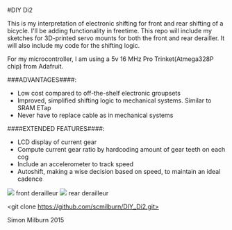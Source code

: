#DIY Di2

This is my interpretation of electronic shifting for front and rear shifting of a bicycle.
I'll be adding functionality in freetime. This repo will include my sketches for 3D-printed 
servo mounts for both the front and rear derailler. It will also include my code for the 
shifting logic.

For my microcontroller, I am using a 5v 16 MHz Pro Trinket(Atmega328P chip) from Adafruit.

###ADVANTAGES####:
* Low cost compared to off-the-shelf electronic groupsets
* Improved, simplified shifting logic to mechanical systems. Similar to SRAM ETap
* Never have to replace cable as in mechanical systems

####EXTENDED FEATURES####:
* LCD display of current gear
* Compute current gear ratio by hardcoding amount of gear teeth on each cog
* Include an accelerometer to track speed
* Autoshift, making a wise decision based on speed, to maintain an ideal cadence 

![](https://github.com/scmilburn/DIY_Di2/img/front.jpg)
front derailleur
![](https://github.com/scmilburn/DIY_Di2/img/rear.jpg)
rear derailleur 

<git clone https://github.com/scmilburn/DIY_Di2.git>

Simon Milburn 2015
